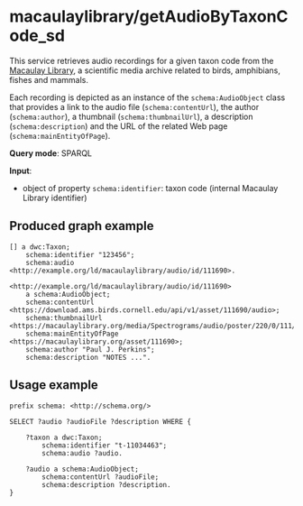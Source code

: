 # macaulaylibrary/getAudioByTaxonCode_sd

This service retrieves audio recordings for a given taxon code from the [Macaulay Library](https://www.macaulaylibrary.org/), a scientific media archive related to birds, amphibians, fishes and mammals.

Each recording is depicted as an instance of the `schema:AudioObject` class that provides a link to the audio file (`schema:contentUrl`), the author (`schema:author`), a thumbnail (`schema:thumbnailUrl`), a description (`schema:description`) and the URL of the related Web page (`schema:mainEntityOfPage`).

**Query mode**: SPARQL

**Input**:
- object of property `schema:identifier`: taxon code (internal Macaulay Library identifier)


## Produced graph example

```turtle
[] a dwc:Taxon;
    schema:identifier "123456";
    schema:audio <http://example.org/ld/macaulaylibrary/audio/id/111690>.

<http://example.org/ld/macaulaylibrary/audio/id/111690>
    a schema:AudioObject;
    schema:contentUrl <https://download.ams.birds.cornell.edu/api/v1/asset/111690/audio>;
    schema:thumbnailUrl <https://macaulaylibrary.org/media/Spectrograms/audio/poster/220/0/111/111690.jpg>;
    schema:mainEntityOfPage <https://macaulaylibrary.org/asset/111690>;
    schema:author "Paul J. Perkins";
    schema:description "NOTES ...".
```

## Usage example

```sparql
prefix schema: <http://schema.org/>

SELECT ?audio ?audioFile ?description WHERE {

    ?taxon a dwc:Taxon;
        schema:identifier "t-11034463";
        schema:audio ?audio.

    ?audio a schema:AudioObject;
        schema:contentUrl ?audioFile;
        schema:description ?description.
}
```
